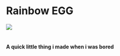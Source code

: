# Rainbow EGG

<img src="https://img.shields.io/badge/EggOrg-unknown--user2-green?style=for-the-badge">
<br><br>
<h4>A quick little thing i made when i was bored</h4>
